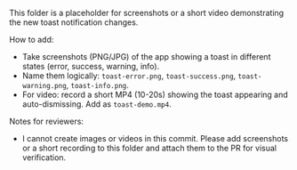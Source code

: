 This folder is a placeholder for screenshots or a short video demonstrating the new toast notification changes.

How to add:

- Take screenshots (PNG/JPG) of the app showing a toast in different states (error, success, warning, info).
- Name them logically: `toast-error.png`, `toast-success.png`, `toast-warning.png`, `toast-info.png`.
- For video: record a short MP4 (10-20s) showing the toast appearing and auto-dismissing. Add as `toast-demo.mp4`.

Notes for reviewers:

- I cannot create images or videos in this commit. Please add screenshots or a short recording to this folder and attach them to the PR for visual verification.
